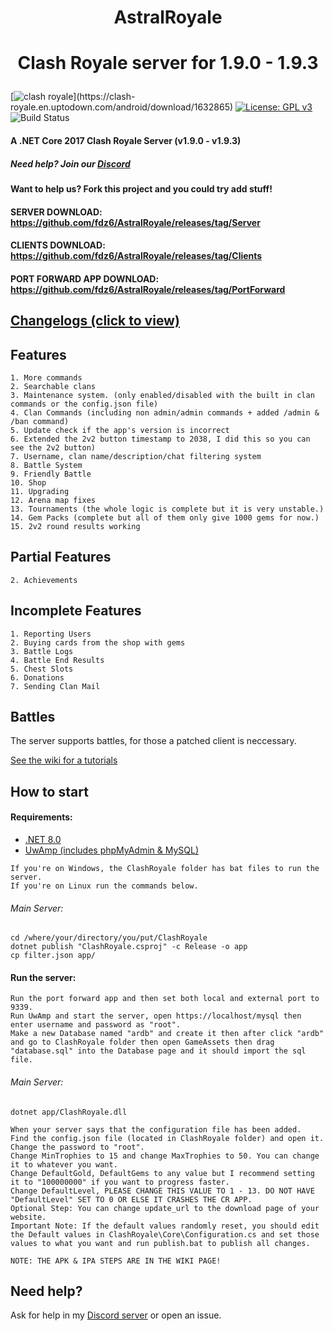 # <p align="center">AstralRoyale</p>
# <p align="center">Clash Royale server for 1.9.0 - 1.9.3</p>
[![clash royale](https://img.shields.io/badge/Clash%20Royale-1.9.2-brightred.svg?style=flat")](https://clash-royale.en.uptodown.com/android/download/1632865)
[![License: GPL v3](https://img.shields.io/badge/License-GPLv3-blue.svg)](https://www.gnu.org/licenses/gpl-3.0)
![Build Status](https://action-badges.now.sh/retroroyale/ClashRoyale)

#### A .NET Core 2017 Clash Royale Server (v1.9.0 - v1.9.3)
##### Need help? Join our [Discord](https://discord.gg/mUredE6CTU)
#### Want to help us? Fork this project and you could try add stuff!

#### SERVER DOWNLOAD: https://github.com/fdz6/AstralRoyale/releases/tag/Server
#### CLIENTS DOWNLOAD: https://github.com/fdz6/AstralRoyale/releases/tag/Clients
#### PORT FORWARD APP DOWNLOAD: https://github.com/fdz6/AstralRoyale/releases/tag/PortForward

## [Changelogs (click to view)](https://raw.githubusercontent.com/astralsc/AstralRoyale/refs/heads/master/repo_changelogs)

## Features
```
1. More commands
2. Searchable clans
3. Maintenance system. (only enabled/disabled with the built in clan commands or the config.json file)
4. Clan Commands (including non admin/admin commands + added /admin & /ban command)
5. Update check if the app's version is incorrect
6. Extended the 2v2 button timestamp to 2038, I did this so you can see the 2v2 button)
7. Username, clan name/description/chat filtering system
8. Battle System
9. Friendly Battle
10. Shop
11. Upgrading
12. Arena map fixes
13. Tournaments (the whole logic is complete but it is very unstable.)
14. Gem Packs (complete but all of them only give 1000 gems for now.)
15. 2v2 round results working
```

## Partial Features
```
2. Achievements
```

## Incomplete Features
```
1. Reporting Users
2. Buying cards from the shop with gems
3. Battle Logs
4. Battle End Results
5. Chest Slots
6. Donations
7. Sending Clan Mail
```

## Battles
The server supports battles, for those a patched client is neccessary.

[See the wiki for a tutorials](https://github.com/fdz6/AstralRoyale/wiki/)

## How to start

#### Requirements:
  - [.NET 8.0](https://dotnet.microsoft.com/en-us/download/dotnet/8.0)
  - [UwAmp (includes phpMyAdmin & MySQL)](https://www.uwamp.com/en/?page=download)

```
If you're on Windows, the ClashRoyale folder has bat files to run the server.
If you're on Linux run the commands below.
```

###### Main Server:
```
cd /where/your/directory/you/put/ClashRoyale
dotnet publish "ClashRoyale.csproj" -c Release -o app
cp filter.json app/
```

#### Run the server:

```
Run the port forward app and then set both local and external port to 9339.
Run UwAmp and start the server, open https://localhost/mysql then enter username and password as "root".
Make a new Database named "ardb" and create it then after click "ardb" and go to ClashRoyale folder then open GameAssets then drag "database.sql" into the Database page and it should import the sql file.
```

###### Main Server:
```dotnet app/ClashRoyale.dll```

```
When your server says that the configuration file has been added.
Find the config.json file (located in ClashRoyale folder) and open it.
Change the password to "root".
Change MinTrophies to 15 and change MaxTrophies to 50. You can change it to whatever you want.
Change DefaultGold, DefaultGems to any value but I recommend setting it to "100000000" if you want to progress faster.
Change DefaultLevel, PLEASE CHANGE THIS VALUE TO 1 - 13. DO NOT HAVE "DefaultLevel" SET TO 0 OR ELSE IT CRASHES THE CR APP.
Optional Step: You can change update_url to the download page of your website.
Important Note: If the default values randomly reset, you should edit the Default values in ClashRoyale\Core\Configuration.cs and set those values to what you want and run publish.bat to publish all changes.

NOTE: THE APK & IPA STEPS ARE IN THE WIKI PAGE!
```

## Need help?
Ask for help in my [Discord server](https://discord.gg/mUredE6CTU) or open an issue.

